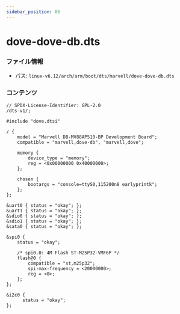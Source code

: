 ```yaml
---
sidebar_position: 86
---
```

# dove-dove-db.dts

### ファイル情報

- パス: `linux-v6.12/arch/arm/boot/dts/marvell/dove-dove-db.dts`

### コンテンツ

```dts
// SPDX-License-Identifier: GPL-2.0
/dts-v1/;

#include "dove.dtsi"

/ {
	model = "Marvell DB-MV88AP510-BP Development Board";
	compatible = "marvell,dove-db", "marvell,dove";

	memory {
		device_type = "memory";
		reg = <0x00000000 0x40000000>;
	};

	chosen {
		bootargs = "console=ttyS0,115200n8 earlyprintk";
	};
};

&uart0 { status = "okay"; };
&uart1 { status = "okay"; };
&sdio0 { status = "okay"; };
&sdio1 { status = "okay"; };
&sata0 { status = "okay"; };

&spi0 {
	status = "okay";

	/* spi0.0: 4M Flash ST-M25P32-VMF6P */
	flash@0 {
		compatible = "st,m25p32";
		spi-max-frequency = <20000000>;
		reg = <0>;
	};
};

&i2c0 {
	  status = "okay";
};

```
